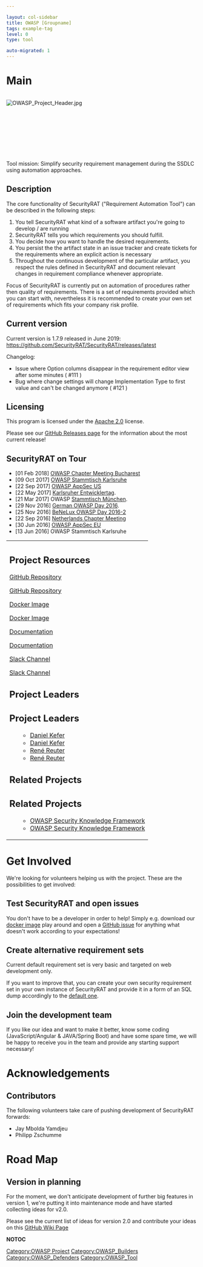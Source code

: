 ```yaml
---

layout: col-sidebar
title: OWASP [Groupname]
tags: example-tag
level: 0
type: tool

auto-migrated: 1
---
```

# Main

<div style="width:100%;height:160px;border:0,margin:0;overflow: hidden;">

![OWASP_Project_Header.jpg](OWASP_Project_Header.jpg
"OWASP_Project_Header.jpg")

</div>

<table>
<tbody>
<tr class="odd">
<p>Tool mission: Simplify security requirement management during the SSDLC using automation approaches.</p>
<h2 id="description">Description</h2>
<p>The core functionality of SecurityRAT ("Requirement Automation Tool") can be described in the following steps:</p>
<ol>
<li>You tell SecurityRAT what kind of a software artifact you're going to develop / are running</li>
<li>SecurityRAT tells you which requirements you should fulfill.</li>
<li>You decide how you want to handle the desired requirements.</li>
<li>You persist the the artifact state in an issue tracker and create tickets for the requirements where an explicit action is necessary</li>
<li>Throughout the continuous development of the particular artifact, you respect the rules defined in SecurityRAT and document relevant changes in requirement compliance whenever appropriate.</li>
</ol>
<p>Focus of SecurityRAT is currently put on automation of procedures rather then quality of requirements. There is a set of requirements provided which you can start with, nevertheless it is recommended to create your own set of requirements which fits your company risk profile.</p>
<h2 id="current_version">Current version</h2>
<p>Current version is 1.7.9 released in June 2019: <a href="https://github.com/SecurityRAT/SecurityRAT/releases/latest">https://github.com/SecurityRAT/SecurityRAT/releases/latest</a></p>
<p>Changelog:</p>
<ul>
<li>Issue where Option columns disappear in the requirement editor view after some minutes ( #111 )</li>
<li>Bug where change settings will change Implementation Type to first value and can't be changed anymore ( #121 )</li>
</ul>
<h2 id="licensing">Licensing</h2>
<p>This program is licensed under the <a href="https://www.apache.org/licenses/LICENSE-2.0">Apache 2.0</a> license.</p></td>
<td><h2 id="project_resources">Project Resources</h2>
<p><a href="https://github.com/SecurityRAT/SecurityRAT/">GitHub Repository</a></p>
<p><a href="https://github.com/SecurityRAT/SecurityRAT/">GitHub Repository</a></p>
<p><a href="https://github.com/SecurityRAT/SecurityRAT-dockercompose">Docker Image</a></p>
<p><a href="https://github.com/SecurityRAT/SecurityRAT-dockercompose">Docker Image</a></p>
<p><a href="https://securityrat.github.io/">Documentation</a></p>
<p><a href="https://securityrat.github.io/">Documentation</a></p>
<p><a href="https://owasp.slack.com/messages/C76U4TNFJ/details/">Slack Channel</a></p>
<p><a href="https://owasp.slack.com/messages/C76U4TNFJ/details/">Slack Channel</a></p>
<h2 id="project_leaders">Project Leaders</h2>
<h2 id="project_leaders">Project Leaders</h2>
<ul>
<ul>
<li><a href="https://www.owasp.org/index.php/User:Dkefer">Daniel Kefer</a></li>
<li><a href="https://www.owasp.org/index.php/User:Dkefer">Daniel Kefer</a></li>
<li><a href="https://www.owasp.org/index.php/User:Ares">René Reuter</a></li>
<li><a href="https://www.owasp.org/index.php/User:Ares">René Reuter</a></li>
</ul>
</ul>
<h2 id="related_projects">Related Projects</h2>
<h2 id="related_projects">Related Projects</h2>
<ul>
<ul>
<li><a href="OWASP_Security_Knowledge_Framework" title="wikilink">OWASP Security Knowledge Framework</a></li>
<li><a href="OWASP_Security_Knowledge_Framework" title="wikilink">OWASP Security Knowledge Framework</a></li>
</ul></td>
</ul></td>
<p>Please see our <a href="https://github.com/SecurityRAT/SecurityRAT/releases">GitHub Releases page</a> for the information about the most current release!</p>
<h2 id="securityrat_on_tour">SecurityRAT on Tour</h2>
<ul>
<li>[01 Feb 2018] <a href="https://www.meetup.com/de-DE/OWASP-Bucharest/events/246846435/">OWASP Chapter Meeting Bucharest</a></li>
<li>[09 Oct 2017] <a href="https://www.meetup.com/de-DE/owasp-karlsruhe/events/243958635/">OWASP Stammtisch Karlsruhe</a></li>
<li>[22 Sep 2017] <a href="https://2017.appsecusa.org/schedule/">OWASP AppSec US</a></li>
<li>[22 May 2017] <a href="https://entwicklertag.de/karlsruhe/2017/security-requirements-im">Karlsruher Entwicklertag</a>.</li>
<li>[21 Mar 2017] OWASP <a href="https://github.com/SecurityRAT/SecurityRAT/releases">Stammtisch München</a>.</li>
<li>[29 Nov 2016] <a href="German_OWASP_Day_2016" title="wikilink">German OWASP Day 2016</a>.</li>
<li>[25 Nov 2016] <a href="BeNeLux_OWASP_Day_2016-2" title="wikilink">BeNeLux OWASP Day 2016-2</a></li>
<li>[22 Sep 2016] <a href="Netherlands_September_22nd,_2016" title="wikilink">Netherlands Chapter Meeting</a></li>
<li>[30 Jun 2016] <a href="https://2016.appsec.eu/?page_id=914">OWASP AppSec EU</a></li>
<li>[13 Jun 2016] OWASP Stammtisch Karlsruhe</li>
</ul></td>
</tr>
</tbody>
</table>

# Get Involved

We're looking for volunteers helping us with the project. These are the
possibilities to get involved:

## Test SecurityRAT and open issues

You don't have to be a developer in order to help\! Simply e.g. download
our [docker
image](https://github.com/SecurityRAT/SecurityRAT-dockercompose) play
around and open a [GitHub
issue](https://github.com/SecurityRAT/SecurityRAT/issues) for anything
what doesn't work according to your expectations\!

## Create alternative requirement sets

Current default requirement set is very basic and targeted on web
development only.

If you want to improve that, you can create your own security
requirement set in your own instance of SecurityRAT and provide it in a
form of an SQL dump accordingly to the [default
one](https://github.com/SecurityRAT/Security-Requirements).

## Join the development team

If you like our idea and want to make it better, know some coding
(JavaScript/Angular & JAVA/Spring Boot) and have some spare time, we
will be happy to receive you in the team and provide any starting
support necessary\!

# Acknowledgements

## Contributors

The following volunteers take care of pushing development of SecurityRAT
forwards:

  - Jay Mbolda Yamdjeu
  - Philipp Zschumme

# Road Map

## Version in planning

For the moment, we don't anticipate development of further big features
in version 1, we're putting it into maintenance mode and have started
collecting ideas for v2.0.

Please see the current list of ideas for version 2.0 and contribute your
ideas on this [GitHub Wiki
Page](https://github.com/SecurityRAT/SecurityRAT/wiki/Version-2.0-Brainstorming)

__NOTOC__ <headertabs></headertabs>

[Category:OWASP Project](Category:OWASP_Project "wikilink")
[Category:OWASP_Builders](Category:OWASP_Builders "wikilink")
[Category:OWASP_Defenders](Category:OWASP_Defenders "wikilink")
[Category:OWASP_Tool](Category:OWASP_Tool "wikilink")
